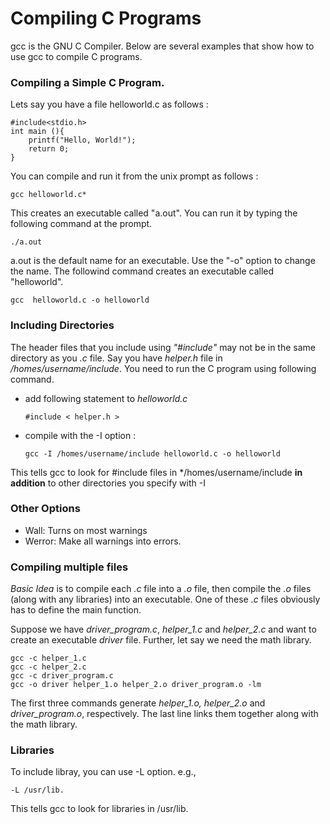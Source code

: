 # Compiling C Programs

gcc is the GNU C Compiler. Below are several examples that show how to use gcc to compile C programs. 

### Compiling a Simple C Program.

Lets say you have a file helloworld.c as follows :

```
#include<stdio.h>
int main (){
    printf("Hello, World!");
    return 0;
}
```

You can compile and run it from the unix prompt as follows :
``` 
gcc helloworld.c*
```

This creates an executable called "a.out". You can run it by typing the following command at the prompt.
```
./a.out
```

a.out is the default name for an executable. Use the "-o" option to change the name. The followind command creates an executable called "helloworld".
``` 
gcc  helloworld.c -o helloworld
```

### Including Directories

The header files that you include using *"#include"* may not be in the same directory as you *.c* file. Say you have *helper.h* file in */homes/username/include*. You need to run the C program using following command.
-   add following statement to *helloworld.c* 
    ```
    #include < helper.h >
    ```
-   compile with the -I option :
    ```
    gcc -I /homes/username/include helloworld.c -o helloworld
    ```
    
This tells gcc to look for #include files in */homes/username/include **in addition** to other directories you specify with -I

### Other Options
- Wall: Turns on most warnings
- Werror: Make all warnings into errors.

### Compiling multiple files
*Basic Idea* is to compile each *.c* file into a *.o* file, then compile the *.o* files (along with any libraries) into an executable. One of these *.c* files obviously has to define the main function.

Suppose we have *driver_program.c*, *helper_1.c* and *helper_2.c* and want to create an executable *driver* file. Further, let say we need the math library.
```
gcc -c helper_1.c
gcc -c helper_2.c
gcc -c driver_program.c
gcc -o driver helper_1.o helper_2.o driver_program.o -lm
```

The first three commands generate *helper_1.o, helper_2.o* and *driver_program.o*, respectively. The last line links them together along with the math library.

### Libraries
To include libray, you can use -L option. 
e.g., 
``` 
-L /usr/lib. 
```
 
This tells gcc to look for libraries in /usr/lib. 
